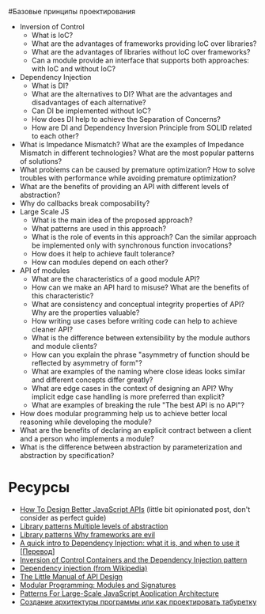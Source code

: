 #Базовые принципы проектирования

* Inversion of Control
  * What is IoC?
  * What are the advantages of frameworks providing IoC over libraries?
  * What are the advantages of libraries without IoC over frameworks?
  * Can a module provide an interface that supports both approaches: with IoC and without IoC?
* Dependency Injection
  * What is DI?
  * What are the alternatives to DI? What are the advantages and disadvantages of each alternative?
  * Can DI be implemented without IoC?
  * How does DI help to achieve the Separation of Concerns?
  * How are DI and Dependency Inversion Principle from SOLID related to each other?
* What is Impedance Mismatch? What are the examples of Impedance Mismatch in different technologies? What are the most popular patterns of solutions?
* What problems can be caused by premature optimization? How to solve troubles with performance while avoiding premature optimization?
* What are the benefits of providing an API with different levels of abstraction?
* Why do callbacks break composability?
* Large Scale JS
  * What is the main idea of the proposed approach?
  * What patterns are used in this approach?
  * What is the role of events in this approach? Can the similar approach be implemented only with synchronous function invocations?
  * How does it help to achieve fault tolerance?
  * How can modules depend on each other?
* API of modules
  * What are the characteristics of a good module API?
  * How can we make an API hard to misuse? What are the benefits of this characteristic?
  * What are consistency and conceptual integrity properties of API? Why are the properties valuable?
  * How writing use cases before writing code can help to achieve cleaner API?
  * What is the difference between extensibility by the module authors and module clients?
  * How can you explain the phrase "asymmetry of function should be reflected by asymmetry of form"?
  * What are examples of the naming where close ideas looks similar and different concepts differ greatly?
  * What are edge cases in the context of designing an API? Why implicit edge case handling is more preferred than explicit?
  * What are examples of breaking the rule "The best API is no API"?
* How does modular programming help us to achieve better local reasoning while developing the module?
* What are the benefits of declaring an explicit contract between a client and a person who implements a module?
* What is the difference between abstraction by parameterization and abstraction by specification?

# Ресурсы
* [How To Design Better JavaScript APIs](https://www.smashingmagazine.com/2012/10/designing-javascript-apis-usability/) (little bit opinionated post, don't consider as perfect guide)
* [Library patterns Multiple levels of abstraction](http://tomasp.net/blog/2015/library-layers/)
* [Library patterns Why frameworks are evil](http://tomasp.net/blog/2015/library-frameworks/)
* [A quick intro to Dependency Injection: what it is, and when to use it](https://www.freecodecamp.org/news/a-quick-intro-to-dependency-injection-what-it-is-and-when-to-use-it-7578c84fa88f/) [[Перевод](https://medium.com/@xufocoder/a-quick-intro-to-dependency-injection-what-it-is-and-when-to-use-it-de1367295ba8)]
* [Inversion of Control Containers and the Dependency Injection pattern](https://martinfowler.com/articles/injection.html)
* [Dependency injection (from Wikipedia)](https://en.wikipedia.org/wiki/Dependency_injection)
* [The Little Manual of API Design](https://people.mpi-inf.mpg.de/~jblanche/api-design.pdf)
* [Modular Programming: Modules and Signatures](https://www.cs.cornell.edu/courses/cs3110/2013sp/lectures/lec07-modules/lec07.html)
* [Patterns For Large-Scale JavaScript Application Architecture](https://addyosmani.com/largescalejavascript/)
* [Создание архитектуры программы или как проектировать табуретку](https://habr.com/ru/post/276593/)